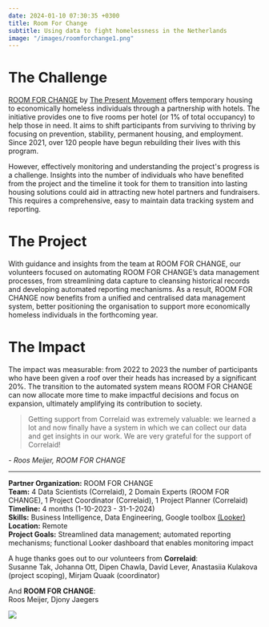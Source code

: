 ```yaml
---
date: 2024-01-10 07:30:35 +0300
title: Room For Change
subtitle: Using data to fight homelessness in the Netherlands
image: "/images/roomforchange1.png"
---
```


# The Challenge
[ROOM FOR CHANGE](https://www.roomforchange.world/) by [The Present Movement](https://www.thepresentmovement.org/) offers temporary housing to economically homeless individuals through a partnership with hotels. The initiative provides one to five rooms per hotel (or 1% of total occupancy) to help those in need. It aims to shift participants from surviving to thriving by focusing on prevention, stability, permanent housing, and employment. Since 2021, over 120 people have begun rebuilding their lives with this program.

However, effectively monitoring and understanding the project's progress is a challenge. Insights into the number of individuals who have benefited from the project and the timeline it took for them to transition into lasting housing solutions could aid in attracting new hotel partners and fundraisers. This requires a comprehensive, easy to maintain data tracking system and reporting. 

# The Project
With guidance and insights from the team at ROOM FOR CHANGE, our volunteers focused on automating ROOM FOR CHANGE’s data management processes, from streamlining data capture to cleansing historical records and developing automated reporting mechanisms. As a result, ROOM FOR CHANGE now benefits from a unified and centralised data management system, better positioning the organisation to support more economically homeless individuals in the forthcoming year.

# The Impact
The impact was measurable: from 2022 to 2023 the number of participants who have been given a roof over their heads has increased by a significant 20%.  The transition to the automated system means ROOM FOR CHANGE can now allocate more time to make impactful decisions and focus on expansion, ultimately amplifying its contribution to society. 


> Getting support from Correlaid was extremely valuable: we learned a lot and now finally have a system in which we can collect our data and get insights in our work. We are very grateful for the support of Correlaid! 

*- Roos Meijer, ROOM FOR CHANGE*

---


<b>Partner Organization:</b> ROOM FOR CHANGE <br />
<b>Team:</b> 4 Data Scientists (Correlaid), 2 Domain Experts (ROOM FOR CHANGE), 1 Project Coordinator (Correlaid), 1 Project Planner (Correlaid) <br />
<b>Timeline:</b> 4 months (1-10-2023 - 31-1-2024)  <br />
<b>Skills:</b> Business Intelligence, Data Engineering, Google toolbox [(Looker)](https://cloud.google.com/looker) <br />
<b>Location:</b> Remote<br />
<b>Project Goals:</b> Streamlined data management; automated reporting mechanisms; functional Looker dashboard that enables monitoring impact

A huge thanks goes out to our volunteers from <b>Correlaid</b>: <br /> Susanne Tak, Johanna Ott, Dipen Chawla, David Lever, Anastasiia Kulakova (project scoping), Mirjam Quaak (coordinator) <br />

And <b>ROOM FOR CHANGE</b>: <br />
Roos Meijer, Djony Jaegers <br />

![](/images/roomforchange1.png)